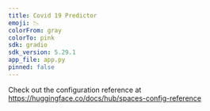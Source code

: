 ```yaml
---
title: Covid 19 Predictor
emoji: 📉
colorFrom: gray
colorTo: pink
sdk: gradio
sdk_version: 5.29.1
app_file: app.py
pinned: false
---
```


Check out the configuration reference at https://huggingface.co/docs/hub/spaces-config-reference
